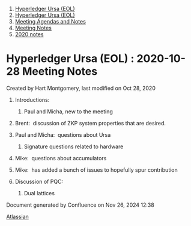 1. [Hyperledger Ursa (EOL)](index.html)
2. [Hyperledger Ursa (EOL)](19595269.html)
3. [Meeting Agendas and Notes](Meeting-Agendas-and-Notes_19603313.html)
4. [Meeting Notes](Meeting-Notes_19611649.html)
5. [2020 notes](2020-notes_19611911.html)

# Hyperledger Ursa (EOL) : 2020-10-28 Meeting Notes

Created by Hart Montgomery, last modified on Oct 28, 2020

1. Introductions:
   
   1. Paul and Micha, new to the meeting
2. Brent:  discussion of ZKP system properties that are desired.
3. Paul and Micha:  questions about Ursa
   
   1. Signature questions related to hardware
4. Mike:  questions about accumulators
5. Mike:  has added a bunch of issues to hopefully spur contribution
6. Discussion of PQC: 
   
   1. Dual lattices

Document generated by Confluence on Nov 26, 2024 12:38

[Atlassian](http://www.atlassian.com/)
